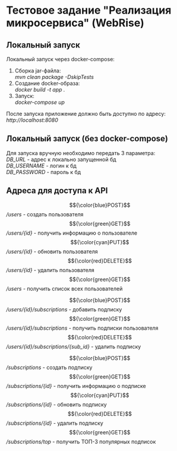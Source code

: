 # Тестовое задание "Реализация микросервиса" (WebRise)

## Локальный запуск
Локальный запуск через docker-compose:
1. Сборка jar-файла: <br/>*mvn clean package -DskipTests*
2. Создание docker-образа: <br/>*docker build -t app .*
3. Запуск: <br/>*docker-compose up*

После запуска приложение должно быть доступно по адресу:<br/>
*http://localhost:8080*<br/>

## Локальный запуск (без docker-compose)
Для запуска вручную необходимо передать 3 параметра: <br/>
*DB_URL* - адрес к локально запущенной бд <br/>
*DB_USERNAME* - логин к бд <br/>
*DB_PASSWORD* - пароль к бд <br/>

## Адреса для доступа к API

$${\color{blue}POST}$$ */users* - создать пользователя <br/>
$${\color{green}GET}$$ */users/{id}* - получить информацию о пользователе <br/>
$${\color{cyan}PUT}$$ */users/{id}* - обновить пользователя <br/>
$${\color{red}DELETE}$$ */users/{id}* - удалить пользователя <br/>
$${\color{green}GET}$$ */users* - получить список всех пользователей <br/>

$${\color{blue}POST}$$ */users/{id}/subscriptions* - добавить подписку <br/>
$${\color{green}GET}$$ */users/{id}/subscriptions* - получить подписки пользователя <br/>
$${\color{red}DELETE}$$ */users/{id}/subscriptions/{sub_id}* - удалить подписку <br/>

$${\color{blue}POST}$$ */subscriptions* - создать подписку <br/>
$${\color{green}GET}$$ */subscriptions/{id}* - получить информацию о подписке <br/>
$${\color{cyan}PUT}$$ */subscriptions/{id}* - обновить подписку <br/>
$${\color{red}DELETE}$$ */subscriptions/{id}* - удалить подписку <br/>
$${\color{green}GET}$$ */subscriptions/top* - получить ТОП-3 популярных подписок <br/>
